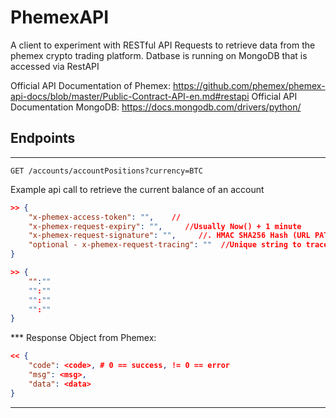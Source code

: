 # PhemexAPI
A client to experiment with RESTful API Requests to retrieve data from the phemex crypto trading platform.
Datbase is running on MongoDB that is accessed via RestAPI

Official API Documentation of Phemex: https://github.com/phemex/phemex-api-docs/blob/master/Public-Contract-API-en.md#restapi
Official API Documentation MongoDB: https://docs.mongodb.com/drivers/python/

## Endpoints

***

``GET /accounts/accountPositions?currency=BTC``

Example api call to retrieve the current balance of an account

```json header
>> {
    "x-phemex-access-token": "",    //
    "x-phemex-request-expiry": "",     //Usually Now() + 1 minute
    "x-phemex-request-signature": "",     //. HMAC SHA256 Hash (URL PATH + Query String + Expiry + body)
    "optional - x-phemex-request-tracing": ""  //Unique string to trace request (<40 byte)
}
```
```json body
>> {
    "":""
    "":""
    "":""
    "":""
}
```

*** Response Object from Phemex: 
```json
<< {
    "code": <code>, # 0 == success, != 0 == error
    "msg": <msg>,
    "data": <data>
}


```
***
